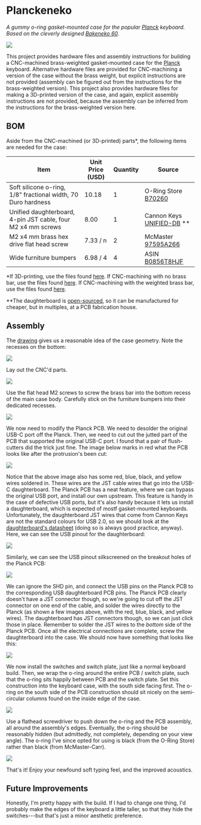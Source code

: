 # Planckeneko

*A gummy o-ring gasket-mounted case for the popular [Planck](https://olkb.com/collections/planck) keyboard. Based on the cleverly designed [Bakeneko 60](https://github.com/kkatano/bakeneko-60).*

![](./assets/nice-photo.jpg)

This project provides hardware files and assembly instructions for building a CNC-machined brass-weighted gasket-mounted case for the [Planck](https://olkb.com/collections/planck) keyboard. Alternative hardware files are provided for CNC-machining a version of the case without the brass weight, but explicit instructions are not provided (assembly can be figured out from the instructions for the brass-weighted version). This project also provides hardware files for making a 3D-printed version of the case, and again, explicit assembly instructions are not provided, because the assembly can be inferred from the instructions for the brass-weighted version here. 

## BOM

Aside from the CNC-machined (or 3D-printed) parts*, the following items are needed for the case:

| Item                                                         | Unit Price (USD) | Quantity | Source                                                       |
| ------------------------------------------------------------ | ---------------- | -------- | ------------------------------------------------------------ |
| Soft silicone o-ring, 1/8" fractional width, 70 Duro hardness| 10.18            | 1        | O-Ring Store [B70260](https://www.theoringstore.com/store/index.php?main_page=product_info&cPath=367_23_25&products_id=1275)      |
| Unified daughterboard, 4-pin JST cable, four M2 x4 mm screws | 8.00             | 1        | Cannon Keys [UNIFIED-DB](https://cannonkeys.com/products/unified-daughterboard-and-jst-cable) ** |
| M2 x4 mm brass hex drive flat head screw                     | 7.33 / n         | 2        | McMaster [97595A266](https://www.mcmaster.com/97595A266/)    |
| Wide furniture bumpers                                       | 6.98 / 4         | 4        | ASIN [B0856T8HJF](https://www.amazon.com/gp/product/B0856T8HJF/ref=ppx_yo_dt_b_search_asin_title?ie=UTF8&psc=1) |

*If 3D-printing, use the files found [here](./3dp). If CNC-machining with no brass bar, use the files found [here](./cnc-plain). If CNC-machining with the weighted brass bar, use the files found [here](./cnc-weighted). 

**The daughterboard is [open-sourced](https://github.com/ai03-2725/Unified-Daughterboard), so it can be manufactured for cheaper, but in multiples, at a PCB fabrication house. 

## Assembly

The [drawing](./assets/drawing.png) gives us a reasonable idea of the case geometry. Note the recesses on the bottom:

![](./assets/drawing.png)

Lay out the CNC'd parts.

![](./assets/cnc-case-bottom.jpg)

Use the flat head M2 screws to screw the brass bar into the bottom recess of the main case body. Carefully stick on the furniture bumpers into their dedicated recesses. 

![](./assets/assembled-case.jpg)

We now need to modify the Planck PCB. We need to desolder the original USB-C port off the Planck. Then, we need to cut out the jutted part of the PCB that supported the original USB-C port. I found that a pair of flush-cutters did the trick just fine. The image below marks in red what the PCB looks like after the protrusion's been cut:

![](./assets/mod-pcb.jpg)

Notice that the above image also has some red, blue, black, and yellow wires soldered in. These wires are the JST cable wires that go into the USB-C daughterboard. The Planck PCB has a neat feature, where we can bypass the original USB port, and install our own upstream. This feature is handy in the case of defective USB ports, but it's also handy because it lets us install a daughterboard, which is expected of mostf gasket-mounted keyboards.  Unfortunately, the daughterboard JST wires that come from Cannon Keys are not the standard colours for USB 2.0, so we should look at the [daughterboard's datasheet](https://github.com/ai03-2725/Unified-Daughterboard/wiki/PCB-side-design-resources) (doing so is always good practice, anyway). Here, we can see the USB pinout for the daughterboard:

![](./assets/daughterboard-pinout.jpg)

Similarly, we can see the USB pinout silkscreened on the breakout holes of the Planck PCB:

![](./assets/pcb-usb-lines-from-reddit.png)

We can ignore the SHD pin, and connect the USB pins on the Planck PCB to the corresponding USB daughterboard PCB pins. The Planck PCB clearly doesn't have a JST connector though, so we're going to cut off the JST connector on one end of the cable, and solder the wires directly to the Planck (as shown a few images above, with the red, blue, black, and yellow wires). The daughterboard has JST connectors though, so we can just click those in place. Remember to solder the JST wires to the _bottom_ side of the Planck PCB. Once all the electrical connections are complete, screw the daughterboard into the case. We should now have something that looks like this:

![](./assets/installed-pcb.jpg)

We now install the switches and switch plate, just like a normal keyboard build. Then, we wrap the o-ring around the entire PCB / switch plate, such that the o-ring sits happily between PCB and the switch plate. Set this construction into the keyboard case, with the south side facing first. The o-ring on the south side of the PCB construction should sit nicely on the semi-circular columns found on the inside edge of the case.

![](./assets/first-push.jpg)

Use a flathead screwdriver to push down the o-ring and the PCB assembly, all around the assembly's edges. Eventually, the o-ring should be reasonably hidden (but admittedly, not completely, depending on your view angle). The o-ring I've since opted for using is black (from the O-Ring Store) rather than black (from McMaster-Carr). 

![](./assets/push-o-ring.jpg)

That's it! Enjoy your newfound soft typing feel, and the improved acoustics. 

## Future Improvements

Honestly, I'm pretty happy with the build. If I had to change one thing, I'd probably make the edges of the keyboard a little taller, so that they hide the switches---but that's just a minor aesthetic preference. 